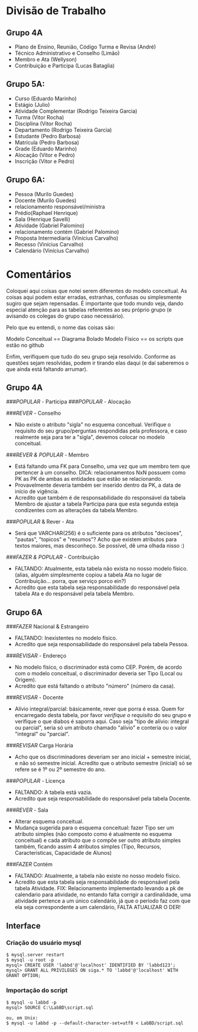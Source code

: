 # Divisão de Trabalho


## Grupo 4A

- Plano de Ensino, Reunião, Código Turma e Revisa (André)
- Técnico Administrativo e Conselho (Limão)
- Membro e Ata (Wellyson)
- Contribuição e Participa (Lucas Bataglia)


## Grupo 5A:

- Curso (Eduardo Marinho)
- Estágio (Julio)
- Atividade Complementar (Rodrigo Teixeira Garcia)
- Turma (Vitor Rocha)
- Disciplina (Vitor Rocha)
- Departamento (Rodrigo Teixeira Garcia)
- Estudante (Pedro Barbosa)
- Matrícula (Pedro Barbosa)
- Grade (Eduardo Marinho)
- Alocação (Vitor e Pedro)
- Inscrição (Vitor e Pedro)


## Grupo 6A:

- Pessoa (Murilo Guedes)
- Docente (Murilo Guedes)
- relacionamento responsável/ministra
- Prédio(Raphael Henrique)
- Sala (Henrique Savelli)
- Atividade (Gabriel Palomino)
- relacionamento contém (Gabriel Palomino)
- Proposta Intermediaria (Vinícius Carvalho)
- Recesso (Vinícius Carvalho)
- Calendário (Vinícius Carvalho)

# Comentários

Coloquei aqui coisas que notei serem diferentes do modelo conceitual. As coisas aqui podem estar erradas, estranhas, confusas ou simplesmente sugiro que sejam repensadas. É importante que todo mundo veja, dando especial atenção para as tabelas referentes ao seu próprio grupo (e avisando os colegas do grupo caso necessário).

Pelo que eu entendi, o nome das coisas são:

Modelo Conceitual == Diagrama Bolado
Modelo Físico == os scripts que estão no github

Enfim, verifiquem que tudo do seu grupo seja resolvido. Conforme as questões sejam resolvidas, podem ir tirando elas daqui (e daí saberemos o que ainda está faltando arrumar).

## Grupo 4A
###*POPULAR* - Participa
###*POPULAR* - Alocação

###*REVER* - Conselho

- Não existe o atributo "sigla" no esquema conceitual. Verifique o requisito do seu grupo/perguntas respondidas pela professora, e caso realmente seja para ter a "sigla", devemos colocar no modelo conceitual.

###*REVER & POPULAR* - Membro

- Está faltando uma FK para Conselho, uma vez que um membro tem que pertencer à um conselho. DICA: relacionamentos NxN possuem como PK as PK de ambas as entidades que estão se relacionando.
- Provavelmente deveria também ser inserido dentro da PK, a data de início de vigência.
- Acredito que também é de responsabilidade do responsável da tabela Membro de ajustar a tabela Participa para que esta segunda esteja condizentes com as alterações da tabela Membro.

###*POPULAR* & Rever - Ata

- Será que VARCHAR(256) é o suficiente para os atributos "decisoes", "pautas", "topicos" e "resumos"? Acho que existem atributos para textos maiores, mas desconheço. Se possível, dê uma olhada nisso :)

###*FAZER & POPULAR* - Contribuição

- FALTANDO: Atualmente, esta tabela não exista no nosso modelo físico. (alias, alguém simplesmente copiou a tabela Ata no lugar de Contribuição... porra, que serviço porco ein?)
- Acredito que esta tabela seja responsabilidade do responsável pela tabela Ata e do responsável pela tabela Membro.


## Grupo 6A

###*FAZER* Nacional & Estrangeiro

- FALTANDO: Inexistentes no modelo físico.
- Acredito que seja responsabilidade do responsável pela tabela Pessoa.

###*REVISAR* - Endereço

- No modelo físico, o discriminador está como CEP. Porém, de acordo com o modelo conceitual, o discriminador deveria ser Tipo (Local ou Origem).
- Acredito que está faltando o atributo "número" (número da casa).

###*REVISAR* - Docente

- Alívio integral/parcial: básicamente, rever que porra é essa. Quem for encarregado desta tabela, por favor _verifique o requisito_ do seu grupo e verifique o que diabos é saporra aqui. Caso seja "tipo de alívio: integral ou parcial", seria só um atributo chamado "alívio" e conteria ou o valor "integral" ou "parcial".

###*REVISAR* Carga Horária

- Acho que os discriminadores deveriam ser ano inicial + semestre inicial, e não só semestre inicial. Acredito que o atributo semestre (inicial) só se refere se é 1º ou 2º semestre do ano.

###*POPULAR* - Licença

- FALTANDO: A tabela está vazia.
- Acredito que seja responsabilidade do responsável pela tabela Docente.

###*REVER* - Sala

- Alterar esquema conceitual.
- Mudança sugerida para o esquema conceitual: fazer Tipo ser um atributo simples (não composto como é atualmente no esquema conceitual) e cada atributo que o compõe ser outro atributo simples também, ficando assim 4 atributos simples (Tipo, Recursos, Caracteristicas, Capacidade de Alunos)


###*FAZER* Contém

- FALTANDO: Atualmente, a tabela não existe no nosso modelo físico.
- Acredito que esta tabela seja responsabilidade do responsável pela tabela Atividade.
FIX: Relacionamento implementado levando a pk de calendario para atividade, no entando falta corrigir a cardinalidade, uma atividade pertence a um único calendário, já que o período faz com que ela seja correspondente a um calendário, FALTA ATUALIZAR O DER!


## Interface

### Criação do usuário mysql
    $ mysql.server restart
    $ mysql -u root -p
    mysql> CREATE USER 'labbd'@'localhost' IDENTIFIED BY 'labbd123';
    mysql> GRANT ALL PRIVILEGES ON siga.* TO 'labbd'@'localhost' WITH GRANT OPTION;

### Importação do script
    $ mysql -u labbd -p
    mysql> SOURCE C:\LabBD\script.sql

    ou, em Unix:
    $ mysql -u labbd -p --default-character-set=utf8 < LabBD/script.sql
